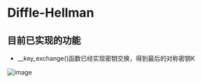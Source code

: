 # Diffle-Hellman

## 目前已实现的功能

* __key_exchange()函数已经实现密钥交换，得到最后的对称密钥K

![image](https://tva4.sinaimg.cn/large/007YVyKcly1h3ewpq50vdj313h051wmm.jpg)